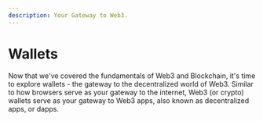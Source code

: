 ```yaml
---
description: Your Gateway to Web3.
---
```


# Wallets

Now that we've covered the fundamentals of Web3 and Blockchain, it's time to explore wallets - the gateway to the decentralized world of Web3. Similar to how browsers serve as your gateway to the internet, Web3 (or crypto) wallets serve as your gateway to Web3 apps, also known as decentralized apps, or dapps.
